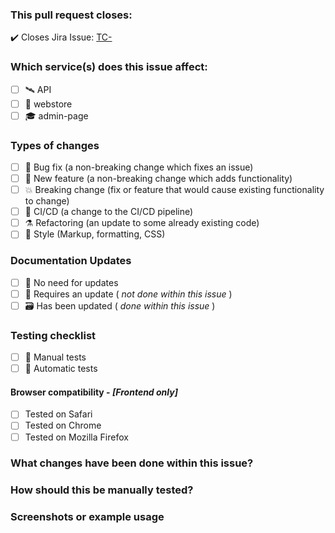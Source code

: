 ### This pull request closes:

✔️ Closes Jira Issue: [TC-<!-- Insert issue number here -->](https://treecreate.atlassian.net/browse/TC-)

### Which service(s) does this issue affect:

- [ ] 🛰️ API
- [ ] 🛒 webstore
- [ ] 🎓 admin-page

### Types of changes

- [ ] 🐛 Bug fix (a non-breaking change which fixes an issue)
- [ ] 🧱 New feature (a non-breaking change which adds functionality)
- [ ] 💥 Breaking change (fix or feature that would cause existing functionality to change)
- [ ] 🤖 CI/CD (a change to the CI/CD pipeline)
- [ ] ⚗️ Refactoring (an update to some already existing code)
- [ ] 💄 Style (Markup, formatting, CSS)

### Documentation Updates

- [ ] 📂 No need for updates
- [ ] 📁 Requires an update ( _not done within this issue_ )
- [ ] 🗃️ Has been updated ( _done within this issue_ )

### Testing checklist

- [ ] 💪 Manual tests
- [ ] 🔧 Automatic tests

#### Browser compatibility - _**[**Frontend only**]**_

- [ ] Tested on Safari
- [ ] Tested on Chrome
- [ ] Tested on Mozilla Firefox

### What changes have been done within this issue?

<!--- Write a short summary here -->

### How should this be manually tested?

<!--- Write the steps here -->

### Screenshots or example usage

<!--- Insert images here -->
